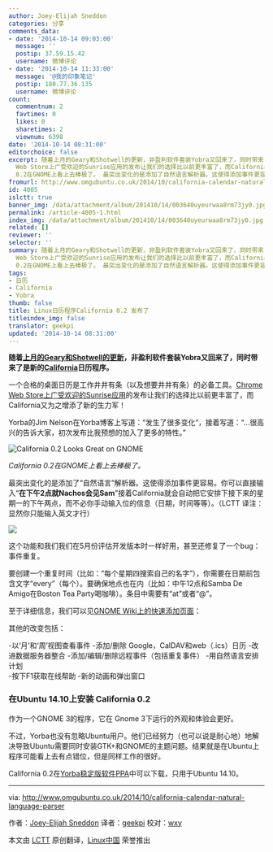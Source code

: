 ```yaml
---
author: Joey-Elijah Sneddon
categories: 分享
comments_data:
- date: '2014-10-14 09:03:00'
  message: ''
  postip: 37.59.15.42
  username: 微博评论
- date: '2014-10-14 11:33:00'
  message: '@我的印象笔记'
  postip: 180.77.36.135
  username: 微博评论
count:
  commentnum: 2
  favtimes: 0
  likes: 0
  sharetimes: 2
  viewnum: 6398
date: '2014-10-14 08:31:00'
editorchoice: false
excerpt: 随着上月的Geary和Shotwell的更新，非盈利软件套装Yobra又回来了，同时带来了是新的California日历程序。 一个合格的桌面日历是工作井井有条（以及想要井井有条）的必备工具。Chrome
  Web Store上广受欢迎的Sunrise应用的发布让我们的选择比以前更丰富了，而California又为之增添了新的生力军！ Yorba的Jim Nelson在Yorba博客上写道：发生了很多变化，接着写道：...很高兴的告诉大家，初次发布比我预想的加入了更多的特性。  California
  0.2在GNOME上看上去棒极了。 最突出变化的是添加了自然语言解析器。这使得添加事件更容易。你可以直接
fromurl: http://www.omgubuntu.co.uk/2014/10/california-calendar-natural-language-parser
id: 4005
islctt: true
banner_img: /data/attachment/album/201410/14/003640uyeurwaa8rm73jy0.jpg
permalink: /article-4005-1.html
index_img: /data/attachment/album/201410/14/003640uyeurwaa8rm73jy0.jpg.thumb.jpg
related: []
reviewer: ''
selector: ''
summary: 随着上月的Geary和Shotwell的更新，非盈利软件套装Yobra又回来了，同时带来了是新的California日历程序。 一个合格的桌面日历是工作井井有条（以及想要井井有条）的必备工具。Chrome
  Web Store上广受欢迎的Sunrise应用的发布让我们的选择比以前更丰富了，而California又为之增添了新的生力军！ Yorba的Jim Nelson在Yorba博客上写道：发生了很多变化，接着写道：...很高兴的告诉大家，初次发布比我预想的加入了更多的特性。  California
  0.2在GNOME上看上去棒极了。 最突出变化的是添加了自然语言解析器。这使得添加事件更容易。你可以直接
tags:
- 日历
- California
- Yobra
thumb: false
title: Linux日历程序California 0.2 发布了
titleindex_img: false
translator: geekpi
updated: '2014-10-14 08:31:00'
---
```


**随着[上月的Geary和Shotwell的更新](http://www.omgubuntu.co.uk/2014/09/new-shotwell-geary-stable-release-available-to-downed)，非盈利软件套装Yobra又回来了，同时带来了是新的[California](https://wiki.gnome.org/Apps/California)日历程序。**


一个合格的桌面日历是工作井井有条（以及想要井井有条）的必备工具。[Chrome Web Store上广受欢迎的Sunrise应用](http://www.omgchrome.com/sunrise-calendar-app-for-google-chrome/)的发布让我们的选择比以前更丰富了，而California又为之增添了新的生力军！


Yorba的Jim Nelson在Yorba博客上写道：“发生了很多变化“，接着写道：“...很高兴的告诉大家，初次发布比我预想的加入了更多的特性。”


![California 0.2 Looks Great on GNOME](/data/attachment/album/201410/14/003640uyeurwaa8rm73jy0.jpg)


*California 0.2在GNOME上看上去棒极了。*


最突出变化的是添加了“自然语言”解析器。这使得添加事件更容易。你可以直接输入“**在下午2点就Nachos会见Sam**”接着California就会自动把它安排下接下来的星期一的下午两点，而不必你手动输入位的信息（日期，时间等等）。（LCTT 译注：显然你只能输入英文才行）


![](/data/attachment/album/201410/14/003642jmzp6p9ljj5j9tkm.png)


这个功能和我们我们在5月份评估开发版本时一样好用，甚至还修复了一个bug：事件重复。


要创建一个重复时间（比如：“每个星期四搜索自己的名字”），你需要在日期前包含文字“every”（每个）。要确保地点也在内（比如：中午12点和Samba De Amigo在Boston Tea Party喝咖啡）。条目中需要有“at”或者“@”。


至于详细信息，我们可以见[GNOME Wiki上的快速添加页面](https://wiki.gnome.org/Apps/California/HowToUseQuickAdd)：


其他的改变包括：


-以‘月’和‘周’视图查看事件 -添加/删除 Google，CalDAV和web（.ics）日历 -改进数据服务器整合 -添加/编辑/删除远程事件（包括重复事件） -用自然语言安排计划  
 -按下F1获取在线帮助 -新的动画和弹出窗口


### 在Ubuntu 14.10上安装 California 0.2


作为一个GNOME 3的程序，它在 Gnome 3下运行的外观和体验会更好。


不过，Yorba也没有忽略Ubuntu用户。他们已经努力（也可以说是耐心地）地解决导致Ubuntu需要同时安装GTK+和GNOME的主题问题。结果就是在Ubuntu上程序可能看上去有点错位，但是同样工作的很好。


California 0.2在[Yorba稳定版软件PPA](https://launchpad.net/%7Eyorba/+archive/ubuntu/ppa?field.series_filter=utoindex_img)中可以下载，只用于Ubuntu 14.10。




---


via: <http://www.omgubuntu.co.uk/2014/10/california-calendar-natural-language-parser>


作者：[Joey-Elijah Sneddon](https://plus.google.com/117485690627814051450/?rel=author) 译者：[geekpi](https://github.com/geekpi) 校对：[wxy](https://github.com/wxy)


本文由 [LCTT](https://github.com/LCTT/TranslateProject) 原创翻译，[Linux中国](http://linux.cn/) 荣誉推出